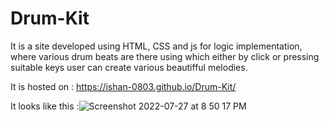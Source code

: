 # Drum-Kit
It is a site  developed using HTML, CSS and js for logic implementation, where various drum beats are there using which either by click or pressing suitable keys user can create various beautifful melodies.

It is hosted on : https://ishan-0803.github.io/Drum-Kit/

It looks like this :![Screenshot 2022-07-27 at 8 50 17 PM](https://user-images.githubusercontent.com/63348665/181285387-35b957d3-0b36-4f47-9b12-6db54825338b.png)


